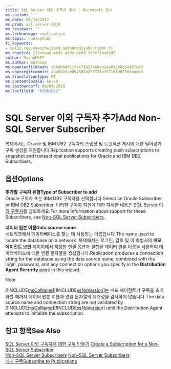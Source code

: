 ```yaml
---
title: SQL Server 이외 구독자 추가 | Microsoft 문서
ms.custom: ''
ms.date: 06/13/2017
ms.prod: sql-server-2014
ms.reviewer: ''
ms.technology: replication
ms.topic: conceptual
f1_keywords:
- sql12.rep.newsubwizard.addnonsqlsubscriber.f1
ms.assetid: 21beeaa0-4b9e-48da-be63-1b9ff14e03d2
author: MashaMSFT
ms.author: mathoma
ms.openlocfilehash: e36d048b11fcc71b27ab0ab2ee815b0284187c4d
ms.sourcegitcommit: ad4d92dce894592a259721a1571b1d8736abacdb
ms.translationtype: MT
ms.contentlocale: ko-KR
ms.lasthandoff: 08/04/2020
ms.locfileid: "87651662"
---
```

# <a name="add-non-sql-server-subscriber"></a><span data-ttu-id="656ab-102">SQL Server 이외 구독자 추가</span><span class="sxs-lookup"><span data-stu-id="656ab-102">Add Non-SQL Server Subscriber</span></span>
  <span data-ttu-id="656ab-103">복제에서는 Oracle 및 IBM DB2 구독자의 스냅샷 및 트랜잭션 게시에 대한 밀어넣기 구독 생성을 지원합니다.</span><span class="sxs-lookup"><span data-stu-id="656ab-103">Replication supports creating push subscriptions to snapshot and transactional publications for Oracle and IBM DB2 Subscribers.</span></span>  
  
## <a name="options"></a><span data-ttu-id="656ab-104">옵션</span><span class="sxs-lookup"><span data-stu-id="656ab-104">Options</span></span>  
 <span data-ttu-id="656ab-105">**추가할 구독자 유형**</span><span class="sxs-lookup"><span data-stu-id="656ab-105">**Type of Subscriber to add**</span></span>  
 <span data-ttu-id="656ab-106">Oracle 구독자 또는 IBM DB2 구독자를 선택합니다.</span><span class="sxs-lookup"><span data-stu-id="656ab-106">Select an Oracle Subscriber or IBM DB2 Subscriber.</span></span> <span data-ttu-id="656ab-107">이러한 구독자 지원에 대한 자세한 내용은 [SQL Server 이외 구독자](non-sql/non-sql-server-subscribers.md)를 참조하세요.</span><span class="sxs-lookup"><span data-stu-id="656ab-107">For more information about support for these Subscribers, see [Non-SQL Server Subscribers](non-sql/non-sql-server-subscribers.md).</span></span>  
  
 <span data-ttu-id="656ab-108">**데이터 원본 이름**</span><span class="sxs-lookup"><span data-stu-id="656ab-108">**Data source name**</span></span>  
 <span data-ttu-id="656ab-109">네트워크에서 데이터베이스를 찾는 데 사용되는 이름입니다.</span><span class="sxs-lookup"><span data-stu-id="656ab-109">The name used to locate the database on a network.</span></span> <span data-ttu-id="656ab-110">복제에서는 로그인, 암호 및 이 마법사의 **배포 에이전트 보안** 페이지에서 지정한 연결 옵션과 결합된 데이터 원본 이름을 사용하여 데이터베이스에 대한 연결 문자열을 생성합니다.</span><span class="sxs-lookup"><span data-stu-id="656ab-110">Replication produces a connection string for the database using the data source name, combined with the login, password, and any connection options you specify in the **Distribution Agent Security** page in this wizard.</span></span>  
  
> [!NOTE]  
>  <span data-ttu-id="656ab-111">[!INCLUDE[msCoName](../../includes/msconame-md.md)][!INCLUDE[ssNoVersion](../../includes/ssnoversion-md.md)]는 배포 에이전트가 구독을 초기화할 때까지 데이터 원본 이름과 연결 문자열의 유효성을 검사하지 않습니다.</span><span class="sxs-lookup"><span data-stu-id="656ab-111">The data source name and connection string are not validated by [!INCLUDE[msCoName](../../includes/msconame-md.md)][!INCLUDE[ssNoVersion](../../includes/ssnoversion-md.md)] until the Distribution Agent attempts to initialize the subscription.</span></span>  
  
## <a name="see-also"></a><span data-ttu-id="656ab-112">참고 항목</span><span class="sxs-lookup"><span data-stu-id="656ab-112">See Also</span></span>  
 <span data-ttu-id="656ab-113">[SQL Server 이외 구독자에 대한 구독 만들기](create-a-subscription-for-a-non-sql-server-subscriber.md) </span><span class="sxs-lookup"><span data-stu-id="656ab-113">[Create a Subscription for a Non-SQL Server Subscriber](create-a-subscription-for-a-non-sql-server-subscriber.md) </span></span>  
 <span data-ttu-id="656ab-114">[Non-SQL Server Subscribers](non-sql/non-sql-server-subscribers.md) </span><span class="sxs-lookup"><span data-stu-id="656ab-114">[Non-SQL Server Subscribers](non-sql/non-sql-server-subscribers.md) </span></span>  
 [<span data-ttu-id="656ab-115">게시 구독</span><span class="sxs-lookup"><span data-stu-id="656ab-115">Subscribe to Publications</span></span>](subscribe-to-publications.md)  
  
  
